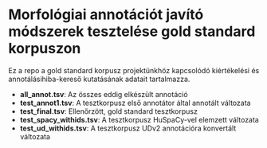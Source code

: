 # Morfológiai annotációt javító módszerek tesztelése gold standard korpuszon

Ez a repo a gold standard korpusz projektünkhöz kapcsolódó kiértékelési és annotálásihiba-kereső kutatásának adatait tartalmazza.

* **all_annot.tsv**: Az összes eddig elkészült annotáció
* **test_annot1.tsv**: A tesztkorpusz első annotátor által annotált változata
* **test_final.tsv**: Ellenőrzött, gold standard tesztkorpusz
* **test_spacy_withids.tsv**: A tesztkorpusz HuSpaCy-vel elemzett változata
* **test_ud_withids.tsv**: A tesztkorpusz UDv2 annotációra konvertált változata
